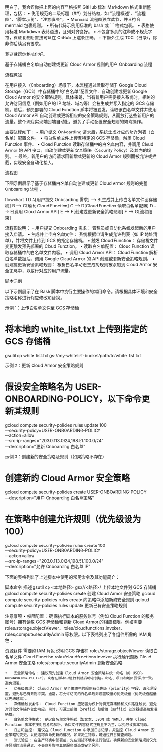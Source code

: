 明白了，我会帮你把上面的内容严格按照 GitHub 标准 Markdown 格式重新整理，包括：
	•	使用规范的二级标题（##）划分结构，如 "流程概述"、"流程图"、"脚本示例"、"注意事项"。
	•	Mermaid 流程图独立成节，并且符合 mermaid 包裹规则。
	•	所有代码示例用标准的 bash 或 ``` 格式包裹。
	•	表格使用标准 Markdown 表格语法，且列对齐良好。
	•	不包含多余的注释或不规范字符，保证复制后直接可以在 GitHub 上渲染正确。
	•	不额外生成 TOC（目录），除非你后续另有要求。

我这就帮你格式化好。

基于存储桶白名单自动创建或更新 Cloud Armor 规则的用户 Onboarding 流程

流程概述

在用户接入（Onboarding）场景下，本流程通过读取存储于 Google Cloud Storage（GCS）中存储桶中的“白名单”配置文件，自动创建或更新 Google Cloud Armor 的安全策略规则。具体来说，当有新用户需要接入系统时，相关的允许访问信息（例如用户的 IP 地址、域名等）会被生成并写入指定的 GCS 存储桶。随后，预先部署的 Cloud Function 脚本将被触发，读取该白名单文件并使用 Cloud Armor API 自动创建或更新相应的安全策略规则，从而放行这些新用户的流量。整个流程实现端到端自动化，避免了手动配置安全规则的繁琐操作。

主要流程如下：
	•	用户提交 Onboarding 请求后，系统生成对应的允许列表（白名单）配置文件。
	•	将白名单文件上传至特定的 GCS 存储桶，触发 Cloud Function 事件。
	•	Cloud Function 读取存储桶中的白名单内容，并调用 Cloud Armor 的 API 接口，自动创建或更新安全策略（Security Policy）及其内的规则。
	•	最终，新用户的访问请求因新增或更新的 Cloud Armor 规则而被允许或拦截，实现安全自动化接入。

流程图

下图示例展示了基于存储桶白名单自动创建或更新 Cloud Armor 规则的完整 Onboarding 流程：

flowchart TD
    A[用户提交 Onboarding 需求] --> B[生成并上传白名单文件至存储桶]
    B --> C[触发 Cloud Function]
    C --> D[Cloud Function 读取白名单配置]
    D --> E[调用 Cloud Armor API]
    E --> F[创建或更新安全策略规则]
    F --> G[流程结束]

流程图说明：
	•	用户提交 Onboarding 需求： 管理员或自动化系统发起新的用户接入申请。
	•	生成并上传白名单文件： 系统根据申请生成允许列表（如 IP 地址清单），并将文件上传到 GCS 的指定存储桶。
	•	触发 Cloud Function： 存储桶文件变更触发预先部署的 Cloud Function。
	•	读取白名单配置： Cloud Function 读取存储桶中的白名单文件内容。
	•	调用 Cloud Armor API： Cloud Function 解析白名单数据后，调用 Google Cloud Armor 的 API 创建或更新安全策略规则。
	•	创建或更新安全策略规则： 根据白名单动态生成的规则被添加到 Cloud Armor 安全策略中，以放行对应的用户流量。

脚本示例

以下示例展示了在 Bash 脚本中执行主要操作的常用命令。请根据具体环境和安全策略名称进行相应修改和替换。

示例 1：上传白名单文件至 GCS 存储桶

# 将本地的 white_list.txt 上传到指定的 GCS 存储桶
gsutil cp white_list.txt gs://my-whitelist-bucket/path/to/white_list.txt

示例 2：更新 Cloud Armor 安全策略规则

# 假设安全策略名为 USER-ONBOARDING-POLICY，以下命令更新其规则
gcloud compute security-policies rules update 100 \
    --security-policy=USER-ONBOARDING-POLICY \
    --action=allow \
    --src-ip-ranges="203.0.113.0/24,198.51.100.0/24" \
    --description="更新 Onboarding 白名单"

示例 3：创建新的安全策略及规则（如果策略不存在）

# 创建新的 Cloud Armor 安全策略
gcloud compute security-policies create USER-ONBOARDING-POLICY \
    --description="用户 Onboarding 白名单策略"

# 在策略中创建允许规则（优先级设为100）
gcloud compute security-policies rules create 100 \
    --security-policy=USER-ONBOARDING-POLICY \
    --action=allow \
    --src-ip-ranges="203.0.113.0/24,198.51.100.0/24" \
    --description="允许 Onboarding 白名单 IP"

下面的表格列出了上述脚本中使用的常见命令及其功能简介：

脚本命令	描述
gsutil cp <本地路径> gs://<bucket>/<路径>/	上传本地文件到 GCS 存储桶
gcloud compute security-policies create	创建 Cloud Armor 安全策略
gcloud compute security-policies rules create	向策略中添加新的安全规则
gcloud compute security-policies rules update	更新已有安全策略规则

注意事项
	•	权限配置： 确保执行脚本的服务账号（例如 Cloud Function 的服务账号）拥有读取 GCS 存储桶和更新 Cloud Armor 的相应权限。例如需要 roles/storage.objectViewer、roles/cloudfunctions.invoker、roles/compute.securityAdmin 等权限。以下表格列出了各组件所需的 IAM 角色：

资源组件	需要的 IAM 角色	说明
GCS 存储桶	roles/storage.objectViewer	读取白名单文件
Cloud Function	roles/cloudfunctions.invoker	执行触发函数
Cloud Armor 安全策略	roles/compute.securityAdmin	更新安全策略


	•	安全策略命名： 建议预先创建 Cloud Armor 安全策略并统一命名（如 USER-ONBOARDING-POLICY），或者在脚本中进行判断后动态创建。命名、项目和地区要保持一致，避免混淆。
	•	优先级管理： Cloud Armor 安全策略中的规则有优先级（priority）字段，请合理设置，避免与已有规则冲突。通常，将允许访问的白名单规则设置较低的优先级值（优先级值越低优先级越高）。
	•	存储桶触发条件： Cloud Function 应配置为仅针对特定存储桶和文件路径触发，避免对其他文件操作做出响应。同时，可通过前缀（prefix）和后缀（suffix）过滤器提高触发准确性。
	•	白名单文件格式： 确定白名单文件格式（如文本、JSON 或 YAML），并在 Cloud Function 脚本中按对应格式解析。确保文件内容格式正确且不为空，以免导致脚本错误。
	•	日志和监控： 建议在 Cloud Function 中添加日志记录，并监控 Cloud Armor 安全策略的变更，以便追踪自动更新的情况。如果发生错误，可通过日志排查问题。
	•	测试验证： 在生产环境中部署前，先在测试环境中进行验证。确保新的安全策略规则仅允许预期的流量通过，不会意外影响其他服务或造成安全风险。